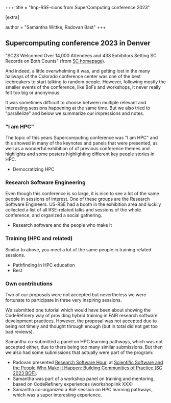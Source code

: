 +++
title = "Imp-RSE-sions from SuperComputing conference 2023"

[extra]

author = "Samantha Wittke, Radovan Bast"
+++

## Supercomputing conference 2023 in Denver

"SC23 Welcomed Over 14,000 Attendees and 438 Exhibitors Setting SC Records on
Both Counts" (from [SC homepage](https://sc23.supercomputing.org/)).

And indeed, a little overwhelming it was, and getting lost in the many
hallways of the Colorado conference center was one of the best icebreakers to
start talking to random people.  However, following mostly the smaller events
of the conference, like BoFs and workshops, it never really felt too big or anonymous.

It was sometimes difficult to choose between multiple relevant and interesting
sessions happening at the same time. But we also tried to "parallelize" and
below we summarize our impressions and notes.


### "I am HPC"

The topic of this years Supercomputing conference was "I am HPC" and this
showed in many of the keynotes and panels that were presented, as well as a
wonderful exhibition of of previous conference themes and highlights and some
posters highlighting different key people stories in HPC.

* Democratizing HPC


### Research Software Engineering

Even though this conference is so large, it is nice to see a lot of the same
people in sessions of interest. One of these groups are the Research Software
Engineers. US-RSE had a booth in the exhibition area and luckily collected a
list of all RSE-related talks and sessions of the whole conference, and
organized a social gathering.

* Research software and the people who make it


### Training (HPC and related)

Similar to above, you meet a lot of the same people in training related
sessions.

* Pathfinding in HPC education
* Best


### Own contributions

Two of our proposals were not accepted but nevertheless we were fortunate to participate in three very inspiring sessions.

We submitted one tutorial which would have
been about showing the CodeRefinery way of providing hybrid training in FAIR
research software development practices.
However, the proposal was not accepted
due to being not
timely and thought through enough (but in total did not get too bad reviews).

Samantha co-submitted a panel on HPC learning pathways, which was not accepted either,
due to there being too many similar submissions. But then we also
had some submissions that actually were part of the program:
* Radovan presented [Research Software Hour](https://betterscientificsoftware.github.io/swe-cse-bof/2023-11-sc23-bof/01-bast-researchsoftwarehour.pdf), at [Scientific Software and the People Who Make it Happen: Building Communities of Practice (SC 2023 BOF)](https://betterscientificsoftware.github.io/swe-cse-bof/2023-11-sc23-bof/).
* Samantha was part of a workshop panel on training and mentoring, based on CodeRefinery experiences (workshoplink XXX)
* Samantha co-organized a BoF session on HPC learning pathways, which was a super interesting experience.
